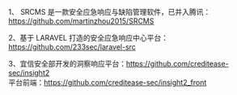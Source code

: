 1、 SRCMS 是一款安全应急响应与缺陷管理软件，已并入腾讯：https://github.com/martinzhou2015/SRCMS

2、基于 LARAVEL 打造的安全应急响应中心平台：https://github.com/233sec/laravel-src

3、宜信安全部开发的洞察响应平台：https://github.com/creditease-sec/insight2  
                        平台前端：https://github.com/creditease-sec/insight2_front
